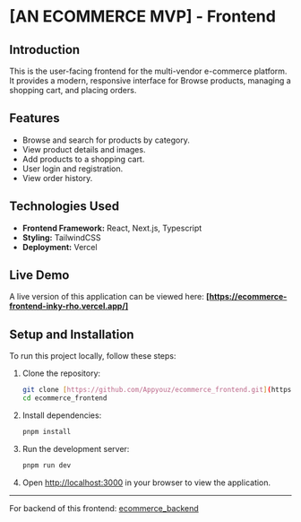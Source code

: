 # [AN ECOMMERCE MVP] - Frontend

## Introduction
This is the user-facing frontend for the multi-vendor e-commerce platform. It provides a modern, responsive interface for Browse products, managing a shopping cart, and placing orders.

## Features
-   Browse and search for products by category.
-   View product details and images.
-   Add products to a shopping cart.
-   User login and registration.
-   View order history.

## Technologies Used
-   **Frontend Framework:** React, Next.js, Typescript
-   **Styling:** TailwindCSS
-   **Deployment:** Vercel

## Live Demo
A live version of this application can be viewed here:
**[https://ecommerce-frontend-inky-rho.vercel.app/]**

## Setup and Installation
To run this project locally, follow these steps:

1.  Clone the repository:
    ```sh
    git clone [https://github.com/Appyouz/ecommerce_frontend.git](https://github.com/Appyouz/ecommerce_frontend.git)
    cd ecommerce_frontend
    ```

2.  Install dependencies:
    ```sh
    pnpm install
    ```

3.  Run the development server:
    ```sh
    pnpm run dev
    ```

4.  Open [http://localhost:3000](http://localhost:3000) in your browser to view the application.

---


For backend of this frontend: [ecommerce_backend](https://github.com/Appyouz/ecommerce_backend) 

